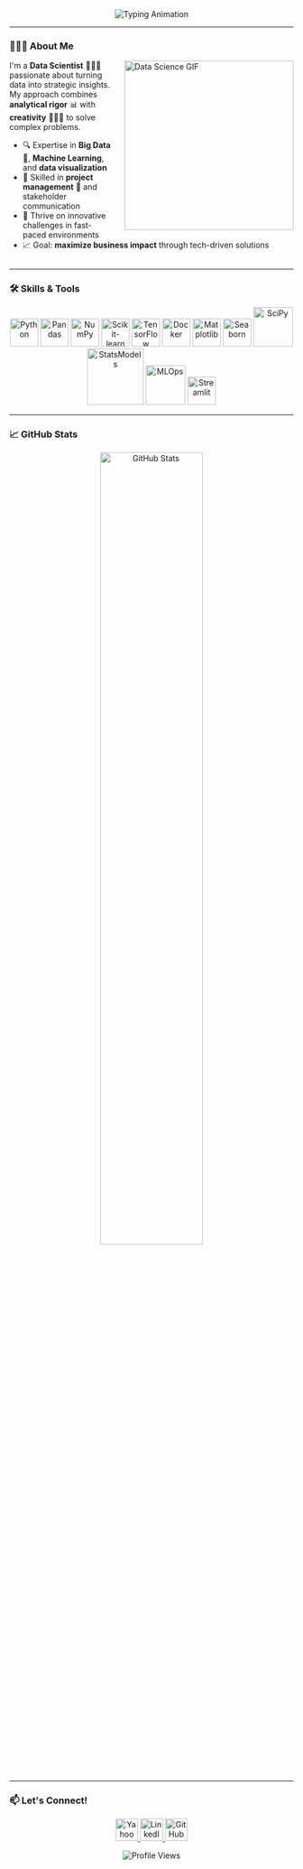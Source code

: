 <div align="center">
  <img src="https://readme-typing-svg.demolab.com?font=Fira+Code&weight=600&size=26&duration=3000&pause=1000&color=0038A8&background=FFFFFF00&width=650&lines=Hi+there+%F0%9F%91%8B+I'm+Anne-Lise+!;Data+Scientist+%26+Creative+Problem+Solver;Big+Data+%F0%9F%A4%96+%7C+Project+Management+%F0%9F%93%91;Let's+build+something+awesome+%F0%9F%9A%80" alt="Typing Animation" />
</div>

---

### **🙋🏼‍♀️ About Me**
<p align="justify">
  <img align="right" src="https://media.giphy.com/media/LMcB8XospGZO8UQq87/giphy.gif?raw=true" width="300" alt="Data Science GIF" style="float: right; margin-left: 20px;">
  
  I'm a **Data Scientist** 👩🏼‍💻 passionate about turning data into strategic insights. My approach combines **analytical rigor** 📊 with **creativity** 👩🏼‍🎨 to solve complex problems.  

  - 🔍 Expertise in **Big Data** 🤖, **Machine Learning**, and **data visualization**  
  - 🎯 Skilled in **project management** 📑 and stakeholder communication  
  - 🌟 Thrive on innovative challenges in fast-paced environments  
  - 📈 Goal: **maximize business impact** through tech-driven solutions  

</p>
<div style="clear: both;"></div>

---

### **🛠️ Skills & Tools**
<!-- Logos colorés sans badges (liens garantis) -->
<p align="center">
  <img src="https://img.icons8.com/color/48/000000/python.png" alt="Python" width="50"/>
  <img src="https://img.icons8.com/color/48/000000/pandas.png" alt="Pandas" width="50"/>
  <img src="https://img.icons8.com/color/48/000000/numpy.png" alt="NumPy" width="50"/>
  <img src="https://upload.wikimedia.org/wikipedia/commons/0/05/Scikit_learn_logo_small.svg" alt="Scikit-learn" width="50"/>
  <img src="https://img.icons8.com/color/48/000000/tensorflow.png" alt="TensorFlow" width="50"/>
  <img src="https://img.icons8.com/color/48/000000/docker.png" alt="Docker" width="50"/>
  <img src="https://upload.wikimedia.org/wikipedia/commons/8/84/Matplotlib_icon.svg" alt="Matplotlib" width="50"/>
  <img src="https://seaborn.pydata.org/_images/logo-mark-lightbg.svg" alt="Seaborn" width="50"/>
  <img src="https://scipy.org/images/logo.svg" alt="SciPy" width="70"/>
  <img src="https://www.statsmodels.org/stable/_images/statsmodels-logo-v2-horizontal.svg" alt="StatsModels" width="100"/>
  <img src="https://img.shields.io/badge/MLOps-0038A8?style=for-the-badge&logo=amazonaws&logoColor=white" alt="MLOps" width="70"/>
  <img src="https://streamlit.io/images/brand/streamlit-mark-color.png" alt="Streamlit" width="50"/>
</p>

---

### **📈 GitHub Stats**  
<div align="center">
  <img src="https://github-readme-stats.vercel.app/api?username=Anne-Lise2083&show_icons=true&count_private=true&theme=radical&hide_border=true&bg_color=0D1117&title_color=0038A8&icon_color=0038A8" alt="GitHub Stats" width="60%">
</div>

---

### **📫 Let's Connect!**
<p align="center">
  <a href="mailto:annelisethomin@yahoo.fr">
    <img src="https://images.icon-icons.com/3053/PNG/512/yahoo_mail_macos_bigsur_icon_189534.png" alt="Yahoo Mail" width="40"/>
  </a>
  <a href="https://linkedin.com/in/anne-lise-thomin-85080069">
    <img src="https://img.icons8.com/color/48/000000/linkedin.png" alt="LinkedIn" width="40"/>
  </a>
  <a href="https://github.com/Anne-Lise2083">
    <img src="https://img.icons8.com/color/48/000000/github--v1.png" alt="GitHub" width="40"/>
  </a>
</p>

<div align="center">
  <img src="https://komarev.com/ghpvc/?username=Anne-Lise2083&color=0038A8&style=flat" alt="Profile Views">
</div>
